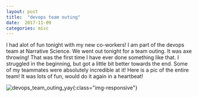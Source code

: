 ```yaml
---
layout: post
title:  "devops team outing"
date:  2017-11-09
categories: misc
---
```


I had alot of fun tonight with my new co-workers! I am part of the devops team at Narrative Science. We went out tonight for a team outing. It was axe throwing! That was the first time 
I have ever done something like that. I struggled in the beginning, but got a little bit better towards the end. Some of my teammates were absolutely
incredible at it! Here is a pic of the entire team! It was lots of fun, would
do it again in a heartbeat!

![devops_team_outing_yay](/assets/devops_team_axe_throwing_yay.jpg){:class="img-responsive"}

